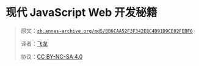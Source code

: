 # 现代 JavaScript Web 开发秘籍

> 原文：[`zh.annas-archive.org/md5/BB6CAA52F3F342E8C4B91D9CE02FEBF6`](https://zh.annas-archive.org/md5/BB6CAA52F3F342E8C4B91D9CE02FEBF6)
> 
> 译者：[飞龙](https://github.com/wizardforcel)
> 
> 协议：[CC BY-NC-SA 4.0](http://creativecommons.org/licenses/by-nc-sa/4.0/)